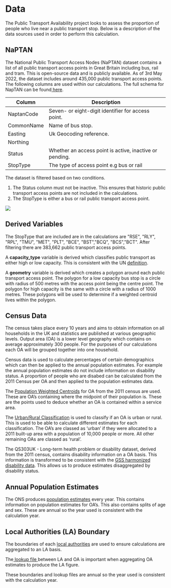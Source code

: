 # Data

The Public Transport Availability project looks to assess the proportion of people who live near a public transport stop. Below is a description of the data sources used in order to perform this calculation.

## NaPTAN

The National Public Transport Access Nodes (NaPTAN) dataset contains a list of all public transport access points in Great Britain including bus, rail and tram. This is open-source data and is publicly available. As of 3rd May 2022, the dataset includes around 435,000 public transport access points. The following columns are used within our calculations. The full schema for NapTAN can be found[ here](http://naptan.dft.gov.uk/naptan/schema/2.5/doc/NaPTANSchemaGuide-2.5-v0.67.pdf).

| **Column** | **Description**                                         |
| ---------- | ------------------------------------------------------- |
| NaptanCode | Seven- or eight-digit identifier for access point.      |
| CommonName | Name of bus stop.                                       |
| Easting    | Uk Geocoding reference.                                 |
| Northing   |                                                         |
| Status     | Whether an access point is active, inactive or pending. |
| StopType   | The type of access point e.g bus or rail                |

  
  The dataset is filtered based on two conditions.

1. The Status column must not be inactive. This ensures that historic public transport access points are not included in the calculations.
2. The StopType is either a bus or rail public transport access point.

![](https://lh4.googleusercontent.com/aWHDDVx3u12vC8HnbD395w61y_wIi-K7sZ38TkHJV2EqifGdOD8t5cc4E7fdIN1dApuK-CSaxcFYJ28Vxg6jN1varhbk8_PDPuNj8lLD4kwfXOlg-GX8fk4EeVjV58fHmXw9hFiCC9vQjKUjmeztDA)

## Derived Variables

The StopType that are included are in the calculations are "RSE", "RLY", "RPL", "TMU", "MET", "PLT", "BCE", "BST","BCQ", "BCS","BCT". After filtering there are 383,662 public transport access points.

A **capacity_type** variable is derived which classifies public transport as either high or low capacity. This is consistent with the UN [definition](https://unstats.un.org/sdgs/metadata/files/Metadata-11-02-01.pdf).

A **geometry** variable is derived which creates a polygon around each public transport access point. The polygon for a low capacity bus stop is a circle with radius of 500 metres with the access point being the centre point. The polygon for high capacity is the same with a circle with a radius of 1000 metres. These polygons will be used to determine if a weighted centroid lives within the polygon.

## Census Data 

The census takes place every 10 years and aims to obtain information on all households in the UK and statistics are published at various geographic levels. Output area (OA) is a lower level geography which contains on average approximately 300 people. For the purposes of our calculations each OA will be grouped together into one household.

Census data is used to calculate percentages of certain demographics which can then be applied to the annual population estimates. For example the annual population estimates do not include information on disability status. A proportion of people who are disabed can be calculated from the 2011 Census per OA and then applied to the population estimates data.

The [Population Weighted Centroids](https://data.gov.uk/dataset/5a08e622-1547-49ac-b626-d4f0d4067805/output-areas-december-2011-population-weighted-centroids) for OA from the 2011 census are used. These are OA’s containing where the midpoint of their population is. These are the points used to deduce whether an OA is contained within a service area.

The [Urban/Rural Classification](https://www.ons.gov.uk/methodology/geography/geographicalproducts/ruralurbanclassifications/2011ruralurbanclassification) is used to classify if an OA is urban or rural. This is used to be able to calculate different estimates for each classification. The OA’s are classed as ‘urban’ if they were allocated to a 2011 built-up area with a population of 10,000 people or more. All other remaining OAs are classed as ‘rural’.

The QS303UK - Long-term health problem or disability dataset, derived from the 2011 census, contains disability information on a OA basis. This information is transformed to be consistent with the [GSS harmonized disability data](https://gss.civilservice.gov.uk/policy-store/measuring-disability-for-the-equality-act-2010/). This allows us to produce estimates disaggregated by disability status.


## Annual Population Estimates

The ONS produces [population estimates](https://www.ons.gov.uk/peoplepopulationandcommunity/populationandmigration/populationestimates) every year. This contains information on population estimates for OA’s. This also contains splits of age and sex. These are annual so the year used is consistent with the calculation year.

  
## Local Authorities (LA) Boundary

The boundaries of each [local authorities](https://data.gov.uk/dataset/51878530-7dd4-45df-b36b-9a0b01f3c136/local-authority-districts-december-2019-boundaries-uk-bgc) are used to ensure calculations are aggregated to an LA basis.

The[ lookup file ](https://geoportal.statistics.gov.uk/search?collection=Dataset&sort=name&tags=all(LUP_OA_WD_LAD))between LA and OA is important when aggregating OA estimates to produce the LA figure.

These boundaries and lookup files are annual so the year used is consistent with the calculation year.
